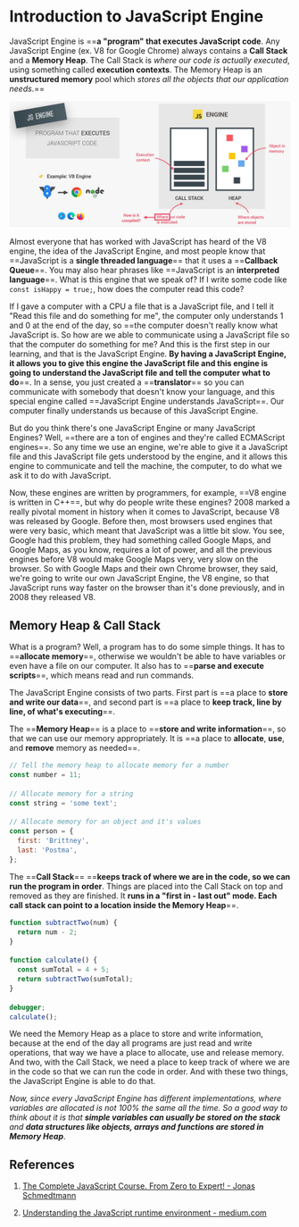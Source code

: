 # Introduction to JavaScript Engine

JavaScript Engine is ==**a "program" that executes JavaScript code**. Any JavaScript Engine (ex. V8 for Google Chrome) always contains a **Call Stack** and a **Memory Heap**. The Call Stack is _where our code is actually executed_, using something called **execution contexts**. The Memory Heap is an **unstructured memory** pool which _stores all the objects that our application needs_.==

![javascript-engine](../../img/javascript-engine.jpg)

Almost everyone that has worked with JavaScript has heard of the V8 engine, the idea of the JavaScript Engine, and most people know that ==JavaScript is a **single threaded language**== that it uses a ==**Callback Queue**==. You may also hear phrases like ==JavaScript is an **interpreted language**==. What is this engine that we speak of? If I write some code like `const isHappy = true;`, how does the computer read this code?

If I gave a computer with a CPU a file that is a JavaScript file, and I tell it "Read this file and do something for me", the computer only understands 1 and 0 at the end of the day, so ==the computer doesn't really know what JavaScript is. So how are we able to communicate using a JavaScript file so that the computer do something for me? And this is the first step in our learning, and that is the JavaScript Engine. **By having a JavaScript Engine, it allows you to give this engine the JavaScript file and this engine is going to understand the JavaScript file and tell the computer what to do**==. In a sense, you just created a ==**translator**== so you can communicate with somebody that doesn't know your language, and this special engine called ==JavaScript Engine understands JavaScript==. Our computer finally understands us because of this JavaScript Engine.

But do you think there's one JavaScript Engine or many JavaScript Engines? Well, ==there are a ton of engines and they're called ECMAScript engines==. So any time we use an engine, we're able to give it a JavaScript file and this JavaScript file gets understood by the engine, and it allows this engine to communicate and tell the machine, the computer, to do what we ask it to do with JavaScript.

Now, these engines are written by programmers, for example, ==V8 engine is written in C++==, but why do people write these engines? 2008 marked a really pivotal moment in history when it comes to JavaScript, because V8 was released by Google. Before then, most browsers used engines that were very basic, which meant that JavaScript was a little bit slow. You see, Google had this problem, they had something called Google Maps, and Google Maps, as you know, requires a lot of power, and all the previous engines before V8 would make Google Maps very, very slow on the browser. So with Google Maps and their own Chrome browser, they said, we're going to write our own JavaScript Engine, the V8 engine, so that JavaScript runs way faster on the browser than it's done previously, and in 2008 they released V8.

## Memory Heap & Call Stack

What is a program? Well, a program has to do some simple things. It has to ==**allocate memory**==, otherwise we wouldn't be able to have variables or even have a file on our computer. It also has to ==**parse and execute scripts**==, which means read and run commands.

The JavaScript Engine consists of two parts. First part is ==a place to **store and write our data**==, and second  part is ==a place to **keep track, line by line, of what's executing**==.

The ==**Memory Heap**== is a place to ==**store and write information**==, so that we can use our memory appropriately. It is ==a place to **allocate**, **use**, and **remove** memory as needed==.

```js
// Tell the memory heap to allocate memory for a number
const number = 11;

// Allocate memory for a string
const string = 'some text';

// Allocate memory for an object and it's values
const person = {
  first: 'Brittney',
  last: 'Postma',
};
```

The ==**Call Stack**== ==**keeps track of where we are in the code, so we can run the program in order**. Things are placed into the Call Stack on top and removed as they are finished. It **runs in a "first in - last out" mode. Each call stack can point to a location inside the Memory Heap**==.

```js
function subtractTwo(num) {
  return num - 2;
}

function calculate() {
  const sumTotal = 4 + 5;
  return subtractTwo(sumTotal);
}

debugger;
calculate();
```



We need the Memory Heap as a place to store and write information, because at the end of the day all programs are just read and write operations, that way we have a place to allocate, use and release memory. And two, with the Call Stack, we need a place to keep track of where we are in the code so that we can run the code in order. And with these two things, the JavaScript Engine is able to do that.

_Now, since every JavaScript Engine has different implementations, where variables are allocated is not 100% the same all the time. So a good way to think about it is that **simple variables can usually be stored on the stack** and **data structures like objects, arrays and functions are stored in Memory Heap**_.

## References

1. [The Complete JavaScript Course. From Zero to Expert! - Jonas Schmedtmann](https://www.udemy.com/course/the-complete-javascript-course/?utm_source=adwords&utm_medium=udemyads&utm_campaign=JavaScript_v.PROF_la.EN_cc.ROWMTA-B_ti.6368&utm_content=deal4584&utm_term=_._ag_130756014153_._ad_558386196906_._kw__._de_c_._dm__._pl__._ti_dsa-774930039569_._li_1011789_._pd__._&matchtype=&gclid=CjwKCAjwiuuRBhBvEiwAFXKaNCuaAhZ8UB5kIldtb76eeAyfM0SUKeceBq3FKF24pNxDVe-_g0-DPxoCnWwQAvD_BwE)

2. [Understanding the JavaScript runtime environment - medium.com](https://medium.com/@gemma.stiles/understanding-the-javascript-runtime-environment-4dd8f52f6fca)
